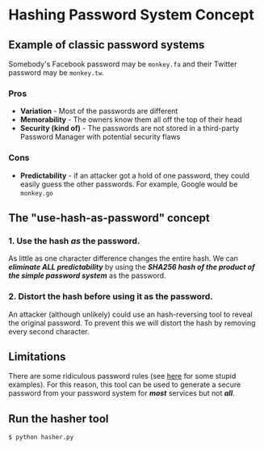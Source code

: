 # Hashing Password System Concept

## Example of classic password systems
Somebody's Facebook password may be `monkey.fa` and their Twitter password may be `monkey.tw`.

### Pros
- **Variation** - Most of the passwords are different
- **Memorability** - The owners know them all off the top of their head
- **Security (kind of)** - The passwords are not stored in a third-party Password Manager with potential security flaws

### Cons
- **Predictability** - if an attacker got a hold of one password, they could easily guess the other passwords. For example, Google would be `monkey.go`


## The "use-hash-as-password" concept

### 1. Use the hash ***as*** the password. 
As little as one character difference changes the entire hash. We can ***eliminate ALL predictability*** by using the ***SHA256 hash of the product of the simple password system*** as the password.

### 2. Distort the hash before using it as the password.
An attacker (although unlikely) could use an hash-reversing tool to reveal the original password. To prevent this we will distort the hash by removing every second character.

## Limitations

There are some ridiculous password rules (see [here](https://github.com/duffn/dumb-password-rules) for some stupid examples). For this reason, this tool can be used to generate a secure password from your password system for ***most*** services but not ***all***.

## Run the hasher tool

```
$ python hasher.py
```
